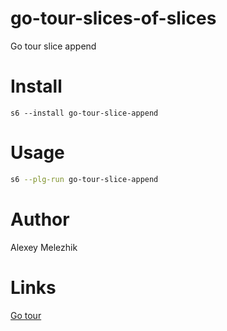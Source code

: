# go-tour-slices-of-slices

Go tour slice append

# Install

    s6 --install go-tour-slice-append

# Usage

```bash
s6 --plg-run go-tour-slice-append
```

# Author

Alexey Melezhik

# Links

[Go tour](https://go.dev/tour)

